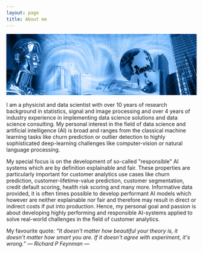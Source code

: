 ```yaml
---
layout: page
title: About me
---
```


![screenshot](images/artificial_intelligence.png)

I am a physicist and data scientist with over 10 years of research background in statistics, signal and image processing and over 4 years of industry experience in implementing data science solutions and data science consulting. My personal interest in the field of data science and artificial intelligence (AI) is broad and ranges from the classical machine learning tasks like churn prediction or outlier detection to highly sophisticated deep-learning challenges like computer-vision or natural language processing. 

My special focus is on the development of so-called "responsible" AI systems which are by definition explainable and fair. These properties are particularly important for customer analytics use cases like churn prediction, customer-lifetime-value prediction, customer segmentation, credit default scoring, health risk scoring and many more. Informative data provided, it is often times possible to develop performant AI models which however are neither explainable nor fair and therefore may result in direct or indirect costs if put into production. Hence, my personal goal and passion is about developing highly performing and responsible AI-systems applied to solve real-world challenges in the field of customer analytics. 

My favourite quote:
*“It doesn't matter how beautiful your theory is, it doesn't matter how smart you are. If it doesn't agree with experiment, it's wrong.” ― Richard P Feynman ―*


